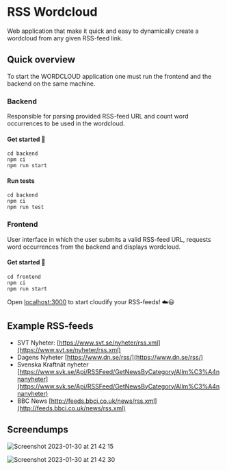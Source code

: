 # RSS Wordcloud

Web application that make it quick and easy to dynamically create a wordcloud from any given RSS-feed link.

## Quick overview

To start the WORDCLOUD application one must run the frontend and the backend on the same machine.

### Backend

Responsible for parsing provided RSS-feed URL and count word occurrences to be used in the wordcloud.

#### Get started 🚀

```
cd backend
npm ci
npm run start
```

#### Run tests

```
cd backend
npm ci
npm run test
```

### Frontend

User interface in which the user submits a valid RSS-feed URL, requests word occurrences from the backend and displays wordcloud.

#### Get started 🚀

```
cd frontend
npm ci
npm run start
```

Open [localhost:3000](http://localhost:3000/) to start cloudify your RSS-feeds! ☁️😃

## Example RSS-feeds

- SVT Nyheter: [https://www.svt.se/nyheter/rss.xml](https://www.svt.se/nyheter/rss.xml)
- Dagens Nyheter [https://www.dn.se/rss/](https://www.dn.se/rss/)
- Svenska Kraftnät nyheter [https://www.svk.se/Api/RSSFeed/GetNewsByCategory/Allm%C3%A4nnanyheter](https://www.svk.se/Api/RSSFeed/GetNewsByCategory/Allm%C3%A4nnanyheter)
- BBC News [http://feeds.bbci.co.uk/news/rss.xml](http://feeds.bbci.co.uk/news/rss.xml)


## Screendumps

![Screenshot 2023-01-30 at 21 42 15](https://user-images.githubusercontent.com/12121992/215591215-38789e3b-4983-41ff-a27e-51a89e2d0a8b.png)

![Screenshot 2023-01-30 at 21 42 30](https://user-images.githubusercontent.com/12121992/215591246-6901383b-acbc-41e7-b33c-e11404a70204.png)
